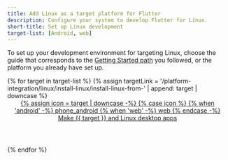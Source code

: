 ```yaml
---
title: Add Linux as a target platform for Flutter
description: Configure your system to develop Flutter for Linux.
short-title: Set up Linux development
target-list: [Android, web]
---
```


To set up your development environment for targeting Linux,
choose the guide that corresponds to the [Getting Started path][] you followed,
or the platform you already have set up.

<div class="card-grid">
{% for target in target-list %}
{% assign targetLink = '/platform-integration/linux/install-linux/install-linux-from-' | append: target | downcase %}
  <a class="card card-app-type card-linux" id="install-{{target | downcase}}" href="{{targetLink}}">
    <div class="card-body">
      <header class="card-title text-center">
        <span class="d-block h1">
          {% assign icon = target | downcase -%}
          {% case icon %}
          {% when 'android' -%}
            <span class="material-symbols">phone_android</span>
          {% when 'web' -%}
            <span class="material-symbols">web</span>
          {% endcase -%}
        </span>
        <span class="text-muted d-block">
        Make {{ target }} and Linux desktop apps
        </span>
      </header>
    </div>
  </a>
{% endfor %}
</div>

[Getting Started path]: /get-started/install
